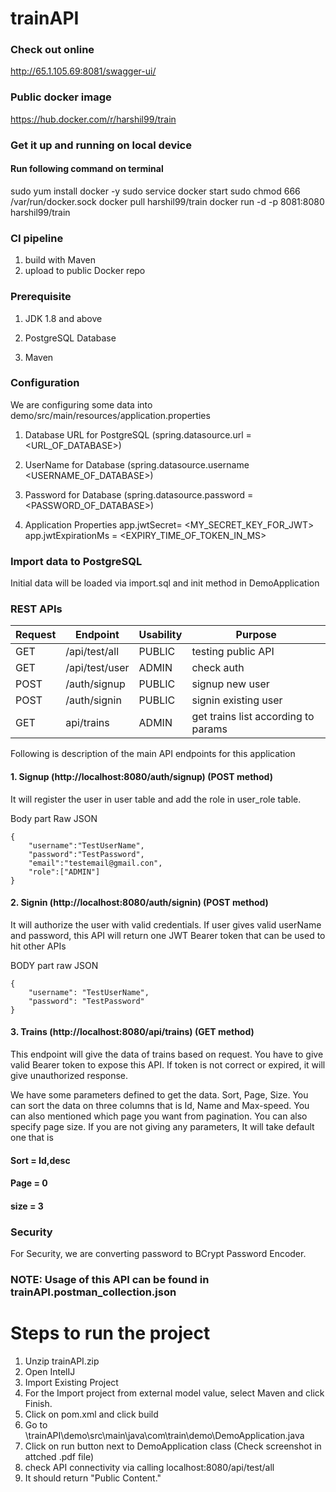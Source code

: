 # trainAPI

### Check out online
http://65.1.105.69:8081/swagger-ui/

### Public docker image
https://hub.docker.com/r/harshil99/train

### Get it up and running on local device
#### Run following command on terminal
sudo yum install docker -y
sudo service docker start
sudo chmod 666 /var/run/docker.sock
docker pull harshil99/train
docker run -d -p 8081:8080 harshil99/train


### CI pipeline
1. build with Maven
2. upload to public Docker repo


### Prerequisite

1. JDK 1.8 and above

2. PostgreSQL Database

3. Maven

### Configuration

We are configuring some data into demo/src/main/resources/application.properties

1. Database URL for PostgreSQL (spring.datasource.url = <URL_OF_DATABASE>)

2. UserName for Database (spring.datasource.username  <USERNAME_OF_DATABASE>)

3. Password for Database (spring.datasource.password = <PASSWORD_OF_DATABASE>)

4. Application Properties
    app.jwtSecret= <MY_SECRET_KEY_FOR_JWT>
    app.jwtExpirationMs = <EXPIRY_TIME_OF_TOKEN_IN_MS>
    
### Import data to PostgreSQL

Initial data will be loaded via import.sql and init method in DemoApplication

### REST APIs
| Request  | Endpoint | Usability | Purpose |
| ------------- | ------------- | ------------- | ------------- |
| GET  | /api/test/all  | PUBLIC | testing public API |
| GET  | /api/test/user  | ADMIN | check auth |
| POST | /auth/signup | PUBLIC | signup new user|
| POST | /auth/signin | PUBLIC | signin existing user|
| GET | api/trains | ADMIN | get trains list according to params |

Following is description of the main API endpoints for this application

#### 1. Signup (http://localhost:8080/auth/signup) (POST method)

It will register the user in user table and add the role in user_role table.

Body part Raw JSON
```
{
    "username":"TestUserName",
    "password":"TestPassword",
    "email":"testemail@gmail.con",
    "role":["ADMIN"]
}
```

#### 2. Signin (http://localhost:8080/auth/signin) (POST method)

It will authorize the user with valid credentials. If user gives valid userName and password, this API will return one JWT Bearer token that can be used to hit other APIs

BODY part raw JSON

```
{
    "username": "TestUserName",
    "password": "TestPassword"
}
```

#### 3. Trains (http://localhost:8080/api/trains) (GET method)

This endpoint will give the data of trains based on request. You have to give valid Bearer token to expose this API. If token is not correct or expired, it will give unauthorized response. 

We have some parameters defined to get the data. Sort, Page, Size. You can sort the data on three columns that is Id, Name and Max-speed. You can also mentioned which page you want from pagination. You can also specify page size. If you are not giving any parameters, It will take default one that is

#### Sort = Id,desc

#### Page = 0

#### size = 3

### Security

For Security, we are converting password to BCrypt Password Encoder. 

### NOTE: Usage of this API can be found in trainAPI.postman_collection.json


# Steps to run the project

1. Unzip trainAPI.zip
2. Open IntelIJ
3. Import Existing Project
4. For the Import project from external model value, select Maven and click Finish.
5. Click on pom.xml and click build
6. Go to <path>\trainAPI\demo\src\main\java\com\train\demo\DemoApplication.java
7. Click on run button next to DemoApplication class (Check screenshot in attched .pdf file)
8. check API connectivity via calling localhost:8080/api/test/all
9. It should return "Public Content."
